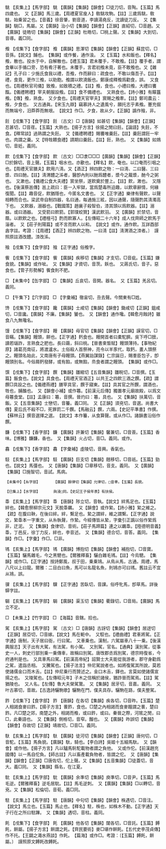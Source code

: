 <!-- { "loadSidebar": true } -->
駣	【亥集上】【馬字部】	駣	【廣韻】【集韻】【韻會】□徒刀切，音陶。【玉篇】馬四歲也。　又【正韻】馬三歲。【周禮夏官廋人】敎駣攻駒。【註】三歲爲駣，敎駣，始乗習之也。【音義】徐音肇，劉音道，李讀湯堯反，沈讀徒刀反。　又【集韻】駣□，馬屬。又【廣韻】治小切【集韻】【韻會】【正韻】直紹切，□音趙。又【廣韻】徒皓切【集韻】【韻會】【正韻】杜皓切，□桃上聲。又【集韻】大到切，音導。義□同。

飧	【戌集下】【食字部】	飧	【廣韻】思渾切【集韻】【韻會】【正韻】蘇昆切，□音孫。【說文】餔也。　【集韻】或作餐，通作湌。　又【玉篇】水和飯也。【釋名】飧，散也。投水于中，自解散也。【禮玉藻】君未覆手，不敢飧。【註】覆手者，謂食畢以手循口旁，恐有肴汙著也。未覆手，言君初飧未竟，臣不敢飧也。又【雜記】孔子曰：少施氏食我以禮，吾飧，作而辭曰：疏食也，不敢以傷吾子。【註】禮，食竟，更作三飧，以助飽。飧謂以飮澆飯也。鄭康成釋飧爲勸食，誤。　又食也。【周禮秋官司儀】致飧，如致積之禮。【註】飧，食也。小禮曰飧，大禮曰饔餼。【儀禮聘禮】宰夫朝服設飧。【註】食不備禮也。　又熟食也。【詩小雅】有饛簋飧。【傳】飧，熟食。　又夕食也。【周禮天官宰夫】賔賜之飧牽。【註】鄭司農云：飧，夕食也。　又古通眞。【宋玉九辯】竊慕詩人之遺風兮，願托志乎素飧。蹇充倔而無端兮，汨莽莽而無垠。　【說文】作□。夕食，故从夕。【正韻】譌作飱，非。

飪	【戌集下】【食字部】	飪	〔古文〕□【唐韻】如甚切【集韻】【韻會】【正韻】忍甚切，□音荏。【玉篇】大熟也。【揚子方言】徐揚之閒曰飪。【論語】失飪，不食。【釋常談】過熟謂之失飪。　又【儀禮聘禮】賜饔唯羹飪。【註】羹飪謂飪一牢也。肉謂之羹。又【特牲饋食禮】請期曰羹飪。【註】飪，熟也。　又【集韻】如鴆切，音妊。義同。

飮	【戌集下】【食字部】	飮	〔古文〕□□淾□□□【廣韻】【集韻】【韻會】【正韻】□於錦切，音上聲。【玉篇】咽水也。亦歠也。【釋名】飮，奄也。以口奄而引咽之也。【周禮天官膳夫】飮用六淸。又【酒正】辨四飮之物：一曰淸、二曰醫、三曰漿、四曰酏。【註】淸渭醴之泲者，醫卽內則以酏爲醴者，漿今之酨漿，酏今之粥也。　又漱也。【儀禮公食大夫禮】賔坐祭，遂飮奠於豐上。【註】飮，潄也。　又隱也。【後漢蔡邕傳】邕上疏曰：臣一入牢獄，當爲楚毒所迫趣，以飮章辭情，何緣復聞。【註】趣音促，飮猶隱也，今匿名文書也。　又【正字通】樂律有聲飮，以聲相轉而合也。梁武帝自制四器，名曰通，每通施三絃，因以通聲，隨聲酌其淸濁高下也。　又飮器，溺器也。【戰國策】趙襄子殺智伯，漆其頭以爲飮器。【註】溺器。或曰酒器。　又受箭曰飮箭。【郭璞蛟贊】漢武飮羽。　又【廣韻】於禁切，音蔭。以飮飮之也。【禮檀弓】酌而飮寡人。【左傳昭二十六年】成人伐齊師之飮馬于淄者。　又【莊子則陽篇】或不言而飮人以和。　【說文】或作。通作飮。互詳酉部酓字註。考證：〔【周禮】【酒正】辨四飮之物。一曰淸【註】淸渭酒之洓者。〕　謹照原註酒改醴。洓改泲。 

飱	【戌集下】【食字部】	飱	【正字通】俗飧字。

飺	【戌集下】【食字部】	飺	【廣韻】疾移切【集韻】才支切，□音疵。【玉篇】嫌食貌。【集韻】或作呲。　又【集韻】才資切，音茨。飫也。　又蔣氏切，音子。惡食也。【管子形勢解】飺食則不肥。

□	【未集中】【缶字部】	□	【集韻】丘哀切，音開。器名。　又【玉篇】羌呂切。義同。

□	【午集下】【穴字部】	□	【字彙補】徹宙切，丑去聲。今關東有□姓。

馋	【戌集下】【食字部】	饞	【廣韻】士咸切【集韻】【韻會】鋤咸切【正韻】鉏咸切，□音讒。【廣韻】不廉。【集韻】饕也。　又【韻會】通作嚵。【韓愈月蝕詩】雖食八九無嚵名。

馒	【戌集下】【食字部】	饅	【廣韻】母官切【集韻】【韻會】【正韻】謨官切，□音瞞。【集韻】饅頭，餠也。【正字通】麫食也。饅開首者曰橐駝臍。吳下呼□膪，讀若匘詐，言熟食之肥也。長曰繭，斜曰桃。【晉書束晳賦】饅頭薄持。【事物紀原】諸葛亮南征，將渡瀘水。土俗殺人首祭神，亮令以羊豕代，取麫，畫人頭祭之。饅頭名始此，又南唐有子母饅頭。【燕翼詒謀錄】仁宗誕日，賜羣臣包子，卽饅頭別名。今俗屑麫發酵，或有餡，或無餡，烝食者謂之饅頭。　【集韻】或作□。

馔	【戌集下】【食字部】	饌	【集韻】雛綰切【五音集韻】雛睆切，□音撰。【玉篇】飯食也。【說文】具食也。【周禮天官酒正】以共王之四飮三酒之饌。【疏】謂饌□具設之也。【儀禮燕禮】膳宰具官，饌于寢東。【註】具其官之所饌，謂酒也，牲也，脯醢也。　又【韻會小補】或作篹。【前漢元后傳】獨置孝元廟故殿，以爲文母篹食堂。【註】孟康曰：篹，音撰。晉灼曰：篹，具也。　又【集韻】扶萬切，音飯。又【五音集韻】士戀切，音籑。義□同。　又【正韻】須兗切，音選。尚書大傳】夏后氏不殺不□，死罪罰二千饌。【馬融云】饌，六兩。【史記平準書】作撰。【蘇林云】撰音選擇之選。　【說文】本作籑，从食算聲。或从作□。諸韻書沿俗作饌。

馦	【戌集下】【香字部】	馦	【廣韻】許兼切【集韻】馨兼切，□音薟。【玉篇】香味。【博雅】馦馦，香也。　又【集韻】火占切，音□。義同。或作。

馫	【戌集下】【香字部】	馫	【字彙補】虛陵切，音興。香氣也。

馶	【亥集上】【馬字部】	馶	【廣韻】巨支切【集韻】翹移切，□音祇。【玉篇】勁也。【說文】馬彊也。　又【唐韻】【集韻】□章移切，音支。義同。　又【廣韻】【集韻】□施智切，音試。馬病。

	【未集中】【糸字部】		【廣韻】餘律切【集韻】允律切，□音聿。【玉篇】長貌。

	【巳集上】【水字部】		與浸□同。【史記王子侯年表】有扶侯。

馽	【亥集上】【馬字部】	馽	【唐韻】陟立切，音執。【說文】絆馬足也。【玉篇】絆也。【韓愈祭柳宗元文】天脫馽羈。　又【韻會】或作縶。【詩小雅】縶之維之。【疏】在腹曰鞅，在後曰絆。絆，繫足也。縶之謂絆，維之謂繫。【正字通】說文，縶馽本一字重文，从糸執聲，作縶。今經傳皆从縶，字彙引正譌以俗作縶爲非，迂泥。　又【集韻】食律切，音術。【莊子馬蹄篇】連之以羈馽。【陸德明音義】馽，丁邑反，徐丁力反，絆也，李音述。　又【集韻】德合切，音答。義同。　【集韻】作□。【字彙】作□。□非。

駂	【亥集上】【馬字部】	駂	【廣韻】博抱切【集韻】【韻會】補抱切，□音寶。【玉篇】驪馬雜毛，今之黑驄也。【爾雅釋畜】驪白雜毛駂。【註】今烏驄。　【集韻】或作□。【正字通】按詩鄭風，叔于田，乗乗鴇。从鳥从馬，古通。周禮，馬八尺以上曰龍。爾雅：二目白曰魚，馬可以名龍名魚，則鴇亦可曰駂。舊註云不宜从鴇，誤。

骒	【亥集上】【馬字部】	騍	【正字通】苦臥切，音課。俗呼牝馬，卽草馬。詳後騲字註。

駶	【亥集上】【馬字部】	駶	【廣韻】渠玉切【集韻】衢錄切，□音局。【廣韻】馬立不定。

□	【未集上】【竹字部】	□	【海篇】音鎋。拾也。

駕	【亥集上】【馬字部】	駕	〔古文〕□【唐韻】古訝切【集韻】【韻會】居迓切【正韻】居亞切，□音嫁。【說文】馬在軛中。　又馭也。【禮曲禮】君車將駕。【正字通】唐制，天子居曰衙，行曰駕。　又車乗也。漢制，六駕屬車八十一乗。【後漢輿服志】天子出有大駕，有法駕，有小駕。　又別駕，官名。【通典】漢別駕，從事史一人，刺史行部別乗一乗傳車，故稱曰別駕。唐攺郡丞爲別駕，德宗時復省，今府通判是也。　又具車馬曰駕。【前漢高帝紀】詔賢士大夫能從我游者，郡守身勸爲之駕，遣詣丞相。　又騰駕也。【揚子法言】仲尼駕說者也。如將復駕其所說，莫若使諸儒金口而木舌。【註】仲尼乗行而贊述之。金口木舌，鐸也。言莫如使諸儒宣揚之也。　又陵駕也。【左傳昭元年】子木之信稱於諸侯，猶詐晉而駕焉。【註】駕猶陵也。　又人名。【左傳】魯大夫榮駕鵞。　又【集韻】居牙切，音嘉。義同。　又叶古慕切，音故。【古逸詩驪駒歌】驪駒在門，僕夫具存。驪駒在路，僕夫整駕。

飵	【戌集下】【食字部】	飵	【唐韻】在各切【集韻】疾各切，□音昨。【玉篇】楚人相謁食麥曰飵。【揚子方言】餥飵，食也。□楚之內相謁而食麥饘謂之餥，楚曰飵。凡□楚之郊，南楚之外，相謁而飧，或曰飵，或曰。秦晉之際，河隂之閒，曰□，此秦語也。　又【集韻】側格切，音窄。餾也。　又【廣韻】昨誤切【集韻】【韻會】存故切【正韻】靖故切，□音□。義同。

馱	【亥集上】【馬字部】	馱	【廣韻】徒河切【集韻】【韻會】【正韻】唐何切，□音駝。【玉篇】馬負貌。【廣韻】馱，騎也。【李白詩】吳姬十五細馬馱。　又【韻會】或作他。【揚子方言】凡以驢馬馲駝載物者謂之負他。　又或作佗。【前漢趙充國傳】以一馬自佗負。【師古註】凡以畜產載負物者，皆謂之佗。　又【唐韻】【集韻】【韻會】【正韻】□唐佐切，佗上聲。又【集韻】【五音集韻】□徒蓋切，音大。義□同。　又【集韻】縣名，在江夏。

馻	【亥集上】【馬字部】	馻	【廣韻】余準切【集韻】庾準切，□音尹。【玉篇】馬毛逆。【爾雅釋畜】逆毛居馻。【註】馬毛逆刺。　又【廣韻】【集韻】□以轉切，音兗。又【集韻】松倫切，音荀。義□同。

駐	【亥集上】【馬字部】	駐	【唐韻】中句切【集韻】【韻會】株遇切，□音注。【說文】馬立也。【玉篇】馬止也。【釋名】駐，株也，如株木不動。【正字通】天子行在之所曰駐蹕。　又【集韻】遇切，音柱。義同。

飥	【戌集下】【食字部】	飥	【廣韻】他各切【集韻】闥各切，□音託。【玉篇】餺飥，餠屬。【揚子方言】餠謂之飥。【齊民要術】麥□堪作餠飥。【五代史李茂貞傳】作不托。【王闢之澠水燕談】作飥。　【篇海】或作□。考證：〔【玉篇】餺飥，餠屬。〕　謹照原文餺飥改餺飥。 

